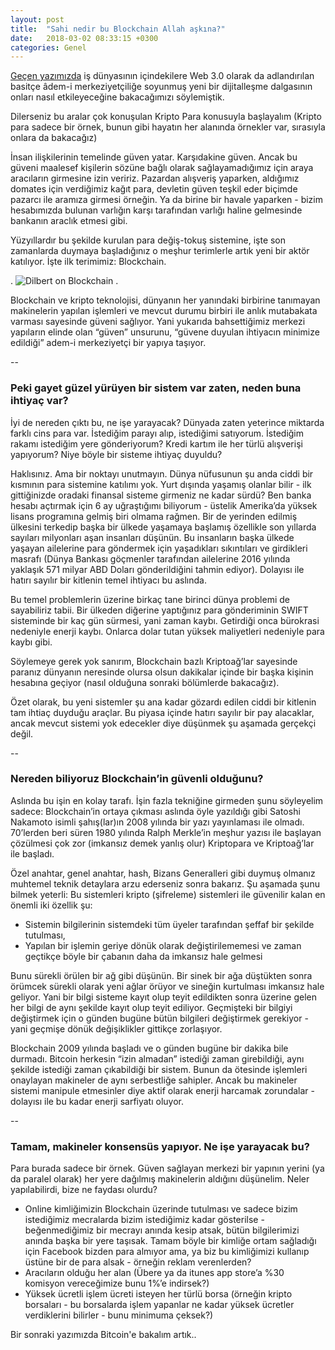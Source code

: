 ```yaml
---
layout: post
title:  "Sahi nedir bu Blockchain Allah aşkına?"
date:   2018-03-02 08:33:15 +0300
categories: Genel
---
```


[Geçen yazımızda](https://ademimerkezi.com/genel/2018/03/01/Geceleri-uykunuzu-ne-kaciriyor.html) iş dünyasının içindekilere Web 3.0 olarak da adlandırılan basitçe âdem-i merkeziyetçiliğe soyunmuş yeni bir dijitalleşme dalgasının onları nasıl etkileyeceğine bakacağımızı söylemiştik. 

Dilerseniz bu aralar çok konuşulan Kripto Para konusuyla başlayalım (Kripto para sadece bir örnek, bunun gibi hayatın her alanında örnekler var, sırasıyla onlara da bakacağız)

İnsan ilişkilerinin temelinde güven yatar. Karşıdakine güven. Ancak bu güveni maalesef kişilerin sözüne bağlı olarak sağlayamadığımız için araya aracıların girmesine izin veririz. Pazardan alışveriş yaparken, aldığımız domates için verdiğimiz kağıt para, devletin güven teşkil eder biçimde pazarcı ile aramıza girmesi örneğin. Ya da birine bir havale yaparken - bizim hesabımızda bulunan varlığın karşı tarafından varlığı haline gelmesinde bankanın araclık etmesi gibi. 

Yüzyıllardır bu şekilde kurulan para değiş-tokuş sistemine, işte son zamanlarda duymaya başladığınız o meşhur terimlerle artık yeni bir aktör katılıyor. İşte ilk terimimiz: Blockchain. 


.
![Dilbert on Blockchain](http://ademimerkezi.com/assets/dilbert-chain.jpg)
.


Blockchain ve kripto teknolojisi, dünyanın her yanındaki birbirine tanımayan makinelerin yapılan işlemleri ve mevcut durumu birbiri ile anlık mutabakata varması sayesinde güveni sağlıyor. 
Yani yukarıda bahsettiğimiz merkezi yapıların elinde olan “güven” unsurunu, “güvene duyulan ihtiyacın minimize edildiği” adem-i merkeziyetçi bir yapıya taşıyor.

--

### Peki gayet güzel yürüyen bir sistem var zaten, neden buna ihtiyaç var?

İyi de nereden çıktı bu, ne işe yarayacak? Dünyada zaten yeterince miktarda farklı cins para var. İstediğim parayı alıp, istediğimi satıyorum. İstediğim rakamı istediğim yere gönderiyorum? Kredi kartım ile her türlü alışverişi yapıyorum? Niye böyle bir sisteme ihtiyaç duyuldu?

Haklısınız. Ama bir noktayı unutmayın. Dünya nüfusunun şu anda ciddi bir kısmının para sistemine katılımı yok. Yurt dışında yaşamış olanlar bilir - ilk gittiğinizde oradaki finansal sisteme girmeniz ne kadar sürdü? Ben banka hesabı açtırmak için 6 ay uğraştığımı biliyorum - üstelik Amerika’da yüksek lisans programına gelmiş biri olmama rağmen. Bir de yerinden edilmiş ülkesini terkedip başka bir ülkede yaşamaya başlamış özellikle son yıllarda sayıları milyonları aşan insanları düşünün. Bu insanların başka ülkede yaşayan ailelerine para göndermek için yaşadıkları sıkıntıları ve girdikleri masrafı (Dünya Bankası göçmenler tarafından ailelerine 2016 yılında yaklaşık 571 milyar ABD Doları gönderildiğini tahmin ediyor). Dolayısı ile hatırı sayılır bir kitlenin temel ihtiyacı bu aslında. 

Bu temel problemlerin üzerine birkaç tane birinci dünya problemi de sayabiliriz tabii. Bir ülkeden diğerine yaptığınız para gönderiminin SWIFT sisteminde bir kaç gün sürmesi, yani zaman kaybı. Getirdiği onca bürokrasi nedeniyle enerji kaybı. Onlarca dolar tutan yüksek maliyetleri nedeniyle para kaybı gibi. 

Söylemeye gerek yok sanırım, Blockchain bazlı Kriptoağ’lar sayesinde paranız dünyanın neresinde olursa olsun dakikalar içinde bir başka kişinin hesabına geçiyor (nasıl olduğuna sonraki bölümlerde bakacağız). 

Özet olarak, bu yeni sistemler şu ana kadar gözardı edilen ciddi bir kitlenin tam ihtiaç duyduğu araçlar. Bu piyasa içinde hatırı sayılır bir pay alacaklar, ancak mevcut sistemi yok edecekler diye düşünmek şu aşamada gerçekçi değil. 

--


### Nereden biliyoruz Blockchain’in güvenli olduğunu?

Aslında bu işin en kolay tarafı. İşin fazla tekniğine girmeden şunu söyleyelim sadece: Blockchain’in ortaya çıkması aslında öyle yazıldığı gibi Satoshi Nakamoto isimli şahış(lar)ın 2008 yılında bir yazı yayınlaması ile olmadı. 70’lerden beri süren 1980 yılında Ralph Merkle’in meşhur yazısı ile başlayan çözülmesi çok zor (imkansız demek yanlış olur) Kriptopara ve Kriptoağ’lar ile başladı. 

Özel anahtar, genel anahtar, hash, Bizans Generalleri gibi duymuş olmanız muhtemel teknik detaylara arzu ederseniz sonra bakarız. Şu aşamada şunu bilmek yeterli: Bu sistemleri kripto (şifreleme) sistemleri ile güvenilir kalan en önemli iki özellik şu: 
* Sistemin bilgilerinin sistemdeki tüm üyeler tarafından şeffaf bir şekilde tutulması, 
* Yapılan bir işlemin geriye dönük olarak değiştirilememesi ve zaman geçtikçe böyle bir çabanın daha da imkansız hale gelmesi

Bunu sürekli örülen bir ağ gibi düşünün. Bir sinek bir ağa düştükten sonra örümcek sürekli olarak yeni ağlar örüyor ve sineğin kurtulması imkansız hale geliyor. Yani bir bilgi sisteme kayıt olup teyit edildikten sonra üzerine gelen her bilgi de aynı şekilde kayıt olup teyit ediliyor. Geçmişteki bir bilgiyi değiştirmek için o günden bugüne bütün bilgileri değiştirmek gerekiyor - yani geçmişe dönük değişiklikler gittikçe zorlaşıyor. 

Blockchain 2009 yılında başladı ve o günden bugüne bir dakika bile durmadı. Bitcoin herkesin “izin almadan” istediği zaman girebildiği, aynı şekilde istediği zaman çıkabildiği bir sistem. Bunun da ötesinde işlemleri onaylayan makineler de aynı serbestliğe sahipler. Ancak bu makineler sistemi manipule etmesinler diye aktif olarak enerji harcamak zorundalar - dolayısı ile bu kadar enerji sarfiyatı oluyor. 

--


### Tamam, makineler konsensüs yapıyor. Ne işe yarayacak bu? 

Para burada sadece bir örnek. Güven sağlayan merkezi bir yapının yerini (ya da paralel olarak) her yere dağılmış makinelerin aldığını düşünelim. Neler yapılabilirdi, bize ne faydası olurdu? 
* Online kimliğimizin Blockchain üzerinde tutulması ve sadece bizim istediğimiz mecralarda bizim istediğimiz kadar gösterilse - beğenmediğimiz bir mecrayı anında kesip atsak, bütün bilgilerimizi anında başka bir yere taşısak. Tamam böyle bir kimliğe ortam sağladığı için Facebook bizden para almıyor ama, ya biz bu kimliğimizi kullanıp üstüne bir de para alsak - örneğin reklam verenlerden?
* Aracıların olduğu her alan (Übere ya da  itunes app store’a %30 komisyon vereceğimize bunu 1%’e indirsek?)
* Yüksek ücretli işlem ücreti isteyen her türlü borsa (örneğin kripto borsaları - bu borsalarda işlem yapanlar ne kadar yüksek ücretler verdiklerini bilirler - bunu minimuma çeksek?)

Bir sonraki yazımızda Bitcoin'e bakalım artık.. 
